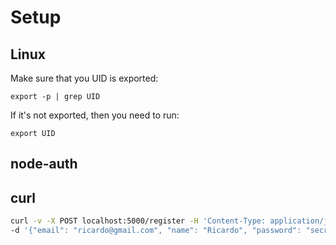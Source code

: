 # Setup

## Linux

Make sure that you UID is exported:

`export -p | grep UID`

If it's not exported, then you need to run:

`export UID`

## node-auth

## curl

```sh
curl -v -X POST localhost:5000/register -H 'Content-Type: application/json' \
-d '{"email": "ricardo@gmail.com", "name": "Ricardo", "password": "secret12", "passwordConfirmation": "secret12"}'
```
